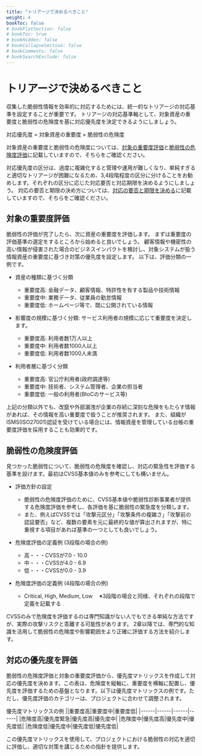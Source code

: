 ```yaml
---
title: "トリアージで決めるべきこと"
weight: 4
bookToc: false
# bookFlatSection: false
# bookToc: true
# bookHidden: false
# bookCollapseSection: false
# bookComments: false
# bookSearchExclude: false
---
```

# トリアージで決めるべきこと

収集した脆弱性情報を効率的に対応するためには、統一的なトリアージの対応基準を設定することが重要です。
トリアージの対応基準軸として、対象資産の重要度と脆弱性の危険度を基に対応優先度を決定できるようにしましょう。

対応優先度 = 対象資産の重要度 × 脆弱性の危険度

対象資産の重要度と脆弱性の危険度については、[対象の重要度評価](#対象の重要度評価)と[脆弱性の危険度評価](#脆弱性の危険度評価)に記載していますので、そちらをご確認ください。

対応優先度の区分は、過度に複雑化すると管理や運用が難しくなり、単純すぎると適切なトリアージが困難になるため、3,4段階程度の区分に分けることをお勧めします。それぞれの区分に応じた対応要否と対応期限を決めるようにしましょう。
対応の要否と期限の決め方については、[対応の要否と期限を決める](../section5/)に記載していますので、そちらをご確認ください。

## 対象の重要度評価

脆弱性の評価が完了したら、次に資産の重要度を評価します。
まずは重要度の評価基準の選定をするところから始めると良いでしょう。
顧客情報や機密性の高い情報が侵害された場合のビジネスインパクトを検討し、対象システムが扱う情報資産の重要度に基づき対策の優先度を設定します。
以下は、評価分類の一例です。

- 資産の種類に基づく分類
  - 重要度高: 金融データ、顧客情報、特許性を有する製品や技術情報
  - 重要度中: 業務データ、従業員の勤怠情報
  - 重要度低: ホームページ等で、既に公開されている情報

- 影響度の規模に基づく分類: サービス利用者の規模に応じて重要度を決定します。
  - 重要度高: 利用者数1万人以上
  - 重要度中: 利用者数1000人以上
  - 重要度低: 利用者数1000人未満

- 利用者層に基づく分類
  - 重要度高: 官公庁利用者(政府調達等)
  - 重要度中: 技術者、システム管理者、企業の担当者
  - 重要度低: 一般の利用者(BtoCのサービス等)

上記の分類以外でも、改竄や外部漏洩が企業の存続に深刻な危険をもたらす情報があれば、その情報を高い重要度で扱うことが推奨されます。
また、組織がISMS(ISO27001)認証を受けている場合には、情報資産を管理している台帳の重要度評価を採用することも効果的です。

## 脆弱性の危険度評価

見つかった脆弱性について、脆弱性の危険度を確認し、対応の緊急性を評価する基準を設けます。最初はCVSS基本値のみを参考にしても構いません。

- 評価方針の設定
  - 脆弱性の危険度評価のために、CVSS基本値や脆弱性診断事業者が提供する危険度評価を参考し、各評価を基に脆弱性の緊急度を分類します。
  - また、例えばCVSSでは「攻撃元区分」「攻撃条件の複雑さ」「攻撃前の認証要否」など、複数の要素を元に最終的な値が算出されますが、特に重視する項目があれば基準の一つとしても良いでしょう。

- 危険度評価の定義例 (3段階の場合の例)
  - 高・・・CVSSが7.0 - 10.0
  - 中・・・CVSSが4.0 - 6.9
  - 低・・・CVSSが0.0 - 3.9

- 危険度評価の定義例 (4段階の場合の例)
  - Critical, High, Medium, Low
　※3段階の場合と同様、それぞれの段階で定義を記載する

CVSSのみで危険度を評価するのは専門知識がない人でもできる単純な方法ですが、実際の攻撃リスクと乖離する可能性があります。
2章以降では、専門的な知識を活用して脆弱性の危険度や影響範囲をより正確に評価する方法を紹介します。

## 対応の優先度を評価

脆弱性の危険度評価と対象の重要度評価から、優先度マトリックスを作成して対応の優先度を決めます。この表は、危険度を縦軸に、重要度を横軸に配置し、優先度を評価するための基盤となります。以下は優先度マトリックスの例です。ただし、優先度評価のカテゴリーは、プロジェクトに合わせて調整されます。

 優先度マトリックスの例
||重要度高|重要度中|重要度低|
|------|------|------|------|
|危険度高|優先度緊急|優先度高|優先度中|
|危険度中|優先度高|優先度中|優先度低|
|危険度低|優先度中|優先度低|優先度低|

この優先度マトリックスを使用して、プロジェクトにおける脆弱性の対応を適切に評価し、適切な対策を講じるための指針を提供します。
